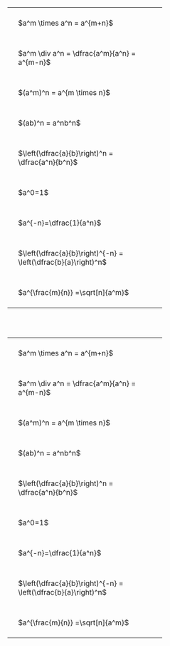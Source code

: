 ---
---

#  
<br>
<style type="text/css">
#T_05736 th.col_heading {
  text-align: left;
  font-size: 1em;
}
#T_05736 td {
  text-align: left;
  font-size: 1em;
  padding: 1.5em;
}
#T_05736_row0_col0, #T_05736_row1_col0, #T_05736_row2_col0, #T_05736_row3_col0, #T_05736_row4_col0, #T_05736_row5_col0, #T_05736_row6_col0, #T_05736_row7_col0, #T_05736_row8_col0 {
  width: 300px;
  white-space: pre-wrap;
}
</style>
<table id="T_05736">
  <thead>
  </thead>
  <tbody>
    <tr>
      <td id="T_05736_row0_col0" class="data row0 col0" >$a^m \times a^n = a^{m+n}$</td>
    </tr>
    <tr>
      <td id="T_05736_row1_col0" class="data row1 col0" >$a^m \div a^n = \dfrac{a^m}{a^n} = a^{m-n}$</td>
    </tr>
    <tr>
      <td id="T_05736_row2_col0" class="data row2 col0" >$(a^m)^n = a^{m \times n}$</td>
    </tr>
    <tr>
      <td id="T_05736_row3_col0" class="data row3 col0" >$(ab)^n = a^nb^n$</td>
    </tr>
    <tr>
      <td id="T_05736_row4_col0" class="data row4 col0" >$\left(\dfrac{a}{b}\right)^n = \dfrac{a^n}{b^n}$</td>
    </tr>
    <tr>
      <td id="T_05736_row5_col0" class="data row5 col0" >$a^0=1$</td>
    </tr>
    <tr>
      <td id="T_05736_row6_col0" class="data row6 col0" >$a^{-n}=\dfrac{1}{a^n}$</td>
    </tr>
    <tr>
      <td id="T_05736_row7_col0" class="data row7 col0" >$\left(\dfrac{a}{b}\right)^{-n} = \left(\dfrac{b}{a}\right)^n$</td>
    </tr>
    <tr>
      <td id="T_05736_row8_col0" class="data row8 col0" >$a^{\frac{m}{n}} =\sqrt[n]{a^m}$</td>
    </tr>
  </tbody>
</table>

<br><br>
<style type="text/css">
#T_64944 th.col_heading {
  text-align: left;
  font-size: 1em;
}
#T_64944 td {
  text-align: left;
  font-size: 1em;
  padding: 1.5em;
}
#T_64944_row0_col0, #T_64944_row1_col0, #T_64944_row2_col0, #T_64944_row3_col0, #T_64944_row4_col0, #T_64944_row5_col0, #T_64944_row6_col0, #T_64944_row7_col0, #T_64944_row8_col0 {
  width: 300px;
  white-space: pre-wrap;
}
</style>
<table id="T_64944">
  <thead>
  </thead>
  <tbody>
    <tr>
      <td id="T_64944_row0_col0" class="data row0 col0" >$a^m \times a^n = a^{m+n}$</td>
    </tr>
    <tr>
      <td id="T_64944_row1_col0" class="data row1 col0" >$a^m \div a^n = \dfrac{a^m}{a^n} = a^{m-n}$</td>
    </tr>
    <tr>
      <td id="T_64944_row2_col0" class="data row2 col0" >$(a^m)^n = a^{m \times n}$</td>
    </tr>
    <tr>
      <td id="T_64944_row3_col0" class="data row3 col0" >$(ab)^n = a^nb^n$</td>
    </tr>
    <tr>
      <td id="T_64944_row4_col0" class="data row4 col0" >$\left(\dfrac{a}{b}\right)^n = \dfrac{a^n}{b^n}$</td>
    </tr>
    <tr>
      <td id="T_64944_row5_col0" class="data row5 col0" >$a^0=1$</td>
    </tr>
    <tr>
      <td id="T_64944_row6_col0" class="data row6 col0" >$a^{-n}=\dfrac{1}{a^n}$</td>
    </tr>
    <tr>
      <td id="T_64944_row7_col0" class="data row7 col0" >$\left(\dfrac{a}{b}\right)^{-n} = \left(\dfrac{b}{a}\right)^n$</td>
    </tr>
    <tr>
      <td id="T_64944_row8_col0" class="data row8 col0" >$a^{\frac{m}{n}} =\sqrt[n]{a^m}$</td>
    </tr>
  </tbody>
</table>
